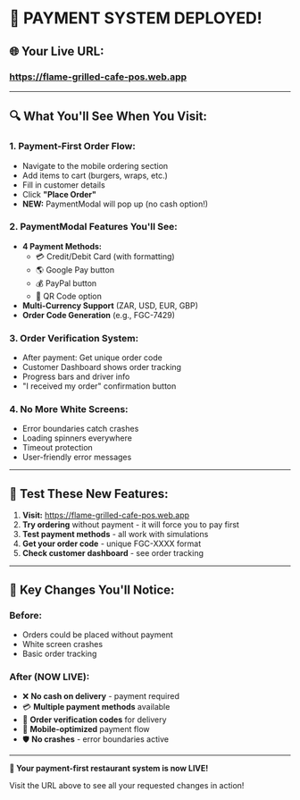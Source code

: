 # 🎉 PAYMENT SYSTEM DEPLOYED!

## 🌐 **Your Live URL:**
### https://flame-grilled-cafe-pos.web.app

---

## 🔍 **What You'll See When You Visit:**

### **1. Payment-First Order Flow:**
- Navigate to the mobile ordering section
- Add items to cart (burgers, wraps, etc.)
- Fill in customer details
- Click **"Place Order"**
- **NEW:** PaymentModal will pop up (no cash option!)

### **2. PaymentModal Features You'll See:**
- **4 Payment Methods:**
  - 💳 Credit/Debit Card (with formatting)
  - 🌎 Google Pay button
  - 💰 PayPal button
  - 📱 QR Code option
- **Multi-Currency Support** (ZAR, USD, EUR, GBP)
- **Order Code Generation** (e.g., FGC-7429)

### **3. Order Verification System:**
- After payment: Get unique order code
- Customer Dashboard shows order tracking
- Progress bars and driver info
- "I received my order" confirmation button

### **4. No More White Screens:**
- Error boundaries catch crashes
- Loading spinners everywhere
- Timeout protection
- User-friendly error messages

---

## 🎯 **Test These New Features:**

1. **Visit:** https://flame-grilled-cafe-pos.web.app
2. **Try ordering** without payment - it will force you to pay first
3. **Test payment methods** - all work with simulations
4. **Get your order code** - unique FGC-XXXX format
5. **Check customer dashboard** - see order tracking

---

## 🚀 **Key Changes You'll Notice:**

### **Before:**
- Orders could be placed without payment
- White screen crashes
- Basic order tracking

### **After (NOW LIVE):**
- ❌ **No cash on delivery** - payment required
- 💳 **Multiple payment methods** available
- 🔐 **Order verification codes** for delivery
- 📱 **Mobile-optimized** payment flow
- 🛡️ **No crashes** - error boundaries active

---

**🎉 Your payment-first restaurant system is now LIVE!**

Visit the URL above to see all your requested changes in action!
